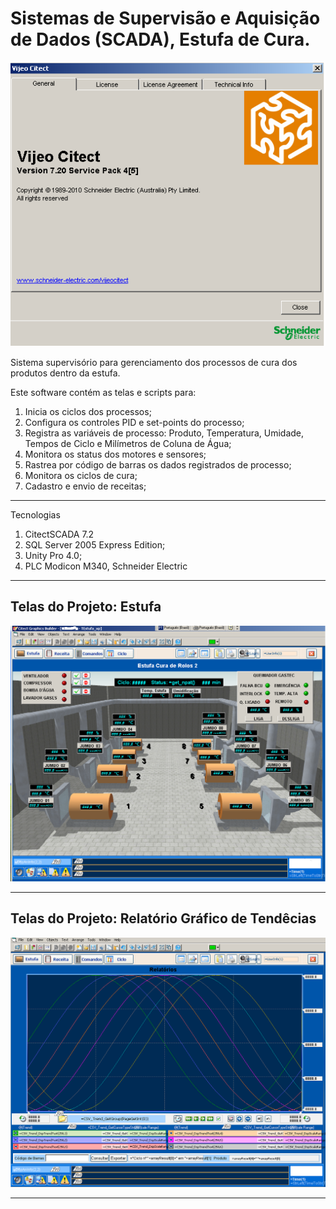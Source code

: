 # Sistemas de Supervisão e Aquisição de Dados (SCADA), Estufa de Cura.  
![](https://github.com/iberematias/Citect-Estufa/blob/master/src/img/logo.png)

Sistema supervisório para gerenciamento dos processos de cura dos produtos dentro da estufa.


Este software contém as telas e scripts para:
 1. Inicia os ciclos dos processos;
 2. Configura os controles PID e set-points do processo; 
 3. Registra as variáveis de processo: Produto, Temperatura, Umidade, Tempos de Ciclo e Milímetros de Coluna de Água;
 4. Monitora os status dos motores e sensores; 
 5. Rastrea por código de barras os dados registrados de processo;
 6. Monitora os ciclos de cura;
 7. Cadastro e envio de receitas;


*******
Tecnologias    
 1. CitectSCADA 7.2
 2. SQL Server 2005 Express Edition; 
 3. Unity Pro 4.0;
 4. PLC Modicon M340, Schneider Electric
 
*******

<div id='telas'/>  

## Telas do Projeto: Estufa  

![](https://github.com/iberematias/Citect-Estufa/blob/master/src/img/1-estufa.png)

*******

<div id='bancodedados'/>  

## Telas do Projeto: Relatório Gráfico de Tendêcias   

![](https://github.com/iberematias/Citect-Estufa/blob/master/src/img/2-report.png)

*******